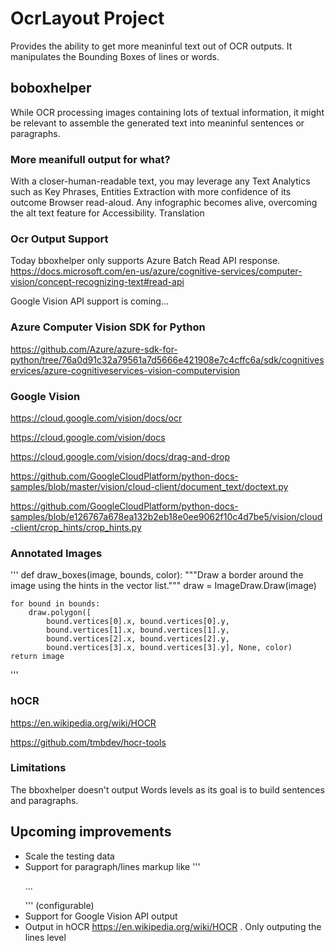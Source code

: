 # OcrLayout Project

Provides the ability to get more meaninful text out of OCR outputs. It manipulates the Bounding Boxes of lines or words. 

## boboxhelper 

While OCR processing images containing lots of textual information, it might be relevant to assemble the generated text into meaninful sentences or paragraphs.

### More meanifull output for what? 

With a closer-human-readable text, you may leverage any Text Analytics such as Key Phrases, Entities Extraction with more confidence of its outcome
Browser read-aloud. Any infographic becomes alive, overcoming the alt text feature for Accessibility.
Translation 

### Ocr Output Support

Today bboxhelper only supports Azure Batch Read API response. 
https://docs.microsoft.com/en-us/azure/cognitive-services/computer-vision/concept-recognizing-text#read-api

Google Vision API support is coming...

### Azure Computer Vision SDK for Python 

https://github.com/Azure/azure-sdk-for-python/tree/76a0d91c32a79561a7d5666e421908e7c4cffc6a/sdk/cognitiveservices/azure-cognitiveservices-vision-computervision

### Google Vision

https://cloud.google.com/vision/docs/ocr

https://cloud.google.com/vision/docs

https://cloud.google.com/vision/docs/drag-and-drop


https://github.com/GoogleCloudPlatform/python-docs-samples/blob/master/vision/cloud-client/document_text/doctext.py

https://github.com/GoogleCloudPlatform/python-docs-samples/blob/e126767a678ea132b2eb18e0ee9062f10c4d7be5/vision/cloud-client/crop_hints/crop_hints.py

### Annotated Images

'''
def draw_boxes(image, bounds, color):
    """Draw a border around the image using the hints in the vector list."""
    draw = ImageDraw.Draw(image)

    for bound in bounds:
        draw.polygon([
            bound.vertices[0].x, bound.vertices[0].y,
            bound.vertices[1].x, bound.vertices[1].y,
            bound.vertices[2].x, bound.vertices[2].y,
            bound.vertices[3].x, bound.vertices[3].y], None, color)
    return image
'''

### hOCR 

https://en.wikipedia.org/wiki/HOCR

https://github.com/tmbdev/hocr-tools

### Limitations 

The bboxhelper doesn't output Words levels as its goal is to build sentences and paragraphs. 

## Upcoming improvements 

* Scale the testing data 
* Support for paragraph/lines markup like '''<p>...</p>''' (configurable)
* Support for Google Vision API output 
* Output in hOCR https://en.wikipedia.org/wiki/HOCR . Only outputing the lines level

